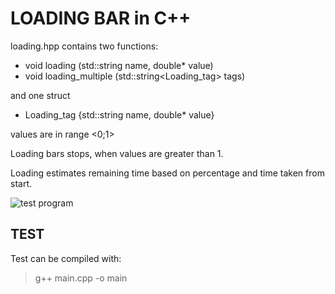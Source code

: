 # LOADING BAR in C++

loading.hpp contains two functions:

- void loading (std::string name, double* value)
- void loading_multiple (std::string<Loading_tag> tags)

and one struct

- Loading_tag {std::string name, double* value}

values are in range <0;1>

Loading bars stops, when values are greater than 1.

Loading estimates remaining time based on percentage and time taken from start.

![test program](loading.gif)

## TEST
Test can be compiled with:

 > g++ main.cpp -o main


